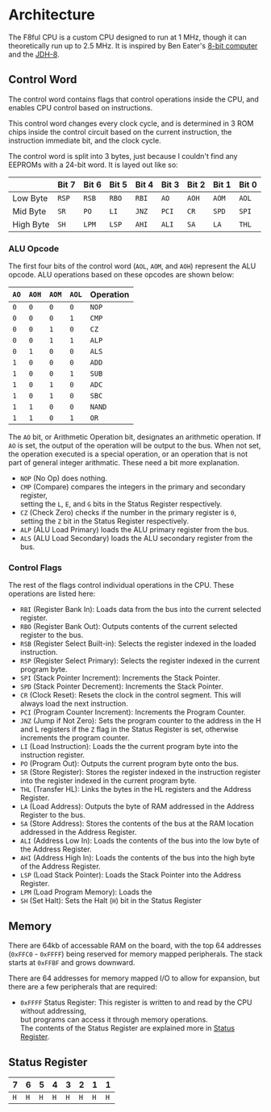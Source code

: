 # Architecture

The F8ful CPU is a custom CPU designed to run at 1 MHz,
though it can theoretically run up to 2.5 MHz.
It is inspired by Ben Eater's [8-bit computer](https://eater.net/8bit) and the [JDH-8](https://github.com/jdah/jdh-8).

## Control Word

The control word contains flags that control operations inside the CPU,
and enables CPU control based on instructions.

This control word changes every clock cycle,
and is determined in 3 ROM chips inside the control circuit
based on the current instruction, the instruction immediate bit,
and the clock cycle.

The control word is split into 3 bytes,
just because I couldn't find any EEPROMs with a 24-bit word.
It is layed out like so:

|           | Bit 7 | Bit 6 | Bit 5 | Bit 4 | Bit 3 | Bit 2 | Bit 1 | Bit 0 |
|-----------|-------|-------|-------|-------|-------|-------|-------|-------|
| Low Byte  | `RSP` | `RSB` | `RBO` | `RBI` |  `AO` | `AOH` | `AOM` | `AOL` |
| Mid Byte  |  `SR` |  `PO` |  `LI` | `JNZ` | `PCI` |  `CR` | `SPD` | `SPI` |
| High Byte |  `SH` | `LPM` | `LSP` | `AHI` | `ALI` |  `SA` |  `LA` | `THL` |

### ALU Opcode

The first four bits of the control word (`AOL`, `AOM`, and `AOH`) represent the ALU opcode.
ALU operations based on these opcodes are shown below:

|  `AO` | `AOH` | `AOM` | `AOL` | Operation |
|-------|-------|-------|-------|-----------|
|  `0`  |  `0`  |  `0`  |  `0`  |   `NOP`   |
|  `0`  |  `0`  |  `0`  |  `1`  |   `CMP`   |
|  `0`  |  `0`  |  `1`  |  `0`  |    `CZ`   |
|  `0`  |  `0`  |  `1`  |  `1`  |   `ALP`   |
|  `0`  |  `1`  |  `0`  |  `0`  |   `ALS`   |
|  `1`  |  `0`  |  `0`  |  `0`  |   `ADD`   |
|  `1`  |  `0`  |  `0`  |  `1`  |   `SUB`   |
|  `1`  |  `0`  |  `1`  |  `0`  |   `ADC`   |
|  `1`  |  `0`  |  `1`  |  `0`  |   `SBC`   |
|  `1`  |  `1`  |  `0`  |  `0`  |  `NAND`   |
|  `1`  |  `1`  |  `0`  |  `1`  |    `OR`   |

The `AO` bit, or Arithmetic Operation bit, designates an arithmetic operation.
If `AO` is set, the output of the operation will be output to the bus.
When not set, the operation executed is a special operation,
or an operation that is not part of general integer arithmatic.
These need a bit more explanation.

- `NOP` (No Op) does nothing.
- `CMP` (Compare) compares the integers in the primary and secondary register,\
  setting the `L`, `E`, and `G` bits in the Status Register respectively.
- `CZ` (Check Zero) checks if the number in the primary register is `0`,\
  setting the `Z` bit in the Status Register respectively.
- `ALP` (ALU Load Primary) loads the ALU primary register from the bus.
- `ALS` (ALU Load Secondary) loads the ALU secondary register from the bus.

### Control Flags

The rest of the flags control individual operations in the CPU.
These operations are listed here:

- `RBI` (Register Bank In): Loads data from the bus into the current selected register.
- `RBO` (Register Bank Out): Outputs contents of the current selected register to the bus.
- `RSB` (Register Select Built-in): Selects the register indexed in the loaded instruction.
- `RSP` (Register Select Primary): Selects the register indexed in the current program byte.
- `SPI` (Stack Pointer Increment): Increments the Stack Pointer.
- `SPD` (Stack Pointer Decrement): Increments the Stack Pointer.
- `CR` (Clock Reset): Resets the clock in the control segment. This will always load the next instruction.
- `PCI` (Program Counter Increment): Increments the Program Counter.
- `JNZ` (Jump if Not Zero): Sets the program counter to the address in the H and L registers if the `Z` flag in the Status Register is set, otherwise increments the program counter.
- `LI` (Load Instruction): Loads the the current program byte into the instruction register.
- `PO` (Program Out): Outputs the current program byte onto the bus.
- `SR` (Store Register): Stores the register indexed in the instruction register into the register indexed in the current program byte.
- `THL` (Transfer HL): Links the bytes in the HL registers and the Address Register.
- `LA` (Load Address): Outputs the byte of RAM addressed in the Address Register to the bus.
- `SA` (Store Address): Stores the contents of the bus at the RAM location addressed in the Address Register.
- `ALI` (Address Low In): Loads the contents of the bus into the low byte of the Address Register.
- `AHI` (Address High In): Loads the contents of the bus into the high byte of the Address Register.
- `LSP` (Load Stack Pointer): Loads the Stack Pointer into the Address Register.
- `LPM` (Load Program Memory): Loads the
- `SH` (Set Halt): Sets the Halt (`H`) bit in the Status Register

## Memory

There are 64kb of accessable RAM on the board,
with the top 64 addresses (`0xFFC0` - `0xFFFF`) being reserved for memory mapped peripherals.
The stack starts at `0xFFBF` and grows downward.

There are 64 addresses for memory mapped I/O to allow for expansion,
but there are a few peripherals that are required:

- `0xFFFF` Status Register: This register is written to and read by the CPU without addressing,\
  but programs can access it through memory operations.\
  The contents of the Status Register are explained more in [Status Register](#status-register).

## Status Register

| $7$ | $6$ | $5$ | $4$ | $3$ | $2$ | $1$ | $1$ |
|-----|-----|-----|-----|-----|-----|-----|-----|
| `H` | `H` | `H` | `H` | `H` | `H` | `H` | `H` |
